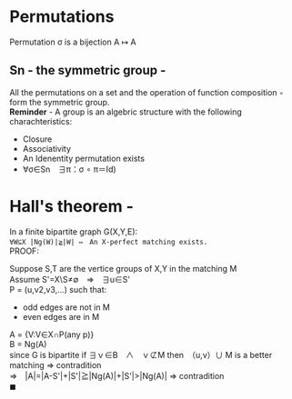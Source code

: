 # Permutations

Permutation σ is a bijection A ↦ A  
## Sn - the symmetric group -

All the permutations on a set and the operation of function composition ```∘``` form the symmetric group.  
**Reminder** - A group is an algebric structure with the following charachteristics:  
- Closure
- Associativity
- An Idenentity permutation exists
- ∀σ∈Sn　∃π：σ ∘ π＝Id)

# Hall's theorem -   

In a finite bipartite graph G(X,Y,E):  
```∀W⊆X |Ng(W)|≧|W| ⇔　An X-perfect matching exists.```  
PROOF:  

Suppose S,T are the vertice groups of X,Y in the matching M  
Assume S'=X\S≠∅　⇒　∃u∈S'  
P = (u,v2,v3,...) such that:
- odd edges are not in M  
- even edges are in M  

A = {V:V∈X∩P(any p)}  
B = Ng(A)  
since G is bipartite if ∃ｖ∈B　∧　ｖ⊄M then　（u,v）∪ M is a better matching ⇒ contradition  
⇒　|A|=|A-S'|+|S'|≧|Ng(A)|+|S'|>|Ng(A)| ⇒ contradition  
 ◼ 

